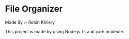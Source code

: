 # File Organizer

Made By :- Robin Khilery 

This project is made by using Node js `fs` and `path` modeule. 